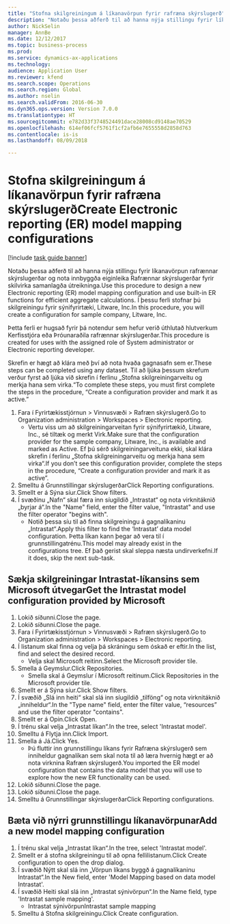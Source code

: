 ```yaml
--- 
title: "Stofna skilgreiningum á líkanavörpun fyrir rafræna skýrslugerð"
description: "Notaðu þessa aðferð til að hanna nýja stillingu fyrir líkanavörpun rafrænnar skýrslugerðar og nota innbyggða eiginleika Rafrænnar skýrslugerðar fyrir skilvirka samanlagða útreikninga."
author: NickSelin
manager: AnnBe
ms.date: 12/12/2017
ms.topic: business-process
ms.prod: 
ms.service: dynamics-ax-applications
ms.technology: 
audience: Application User
ms.reviewer: kfend
ms.search.scope: Operations
ms.search.region: Global
ms.author: nselin
ms.search.validFrom: 2016-06-30
ms.dyn365.ops.version: Version 7.0.0
ms.translationtype: HT
ms.sourcegitcommit: e782d33f3748524491dace28008cd9148ae70529
ms.openlocfilehash: 614ef06fcf5761f1cf2afb6e7655558d2858d763
ms.contentlocale: is-is
ms.lasthandoff: 08/09/2018

---
```

# <a name="create-electronic-reporting-er-model-mapping-configurations"></a><span data-ttu-id="5c196-103">Stofna skilgreiningum á líkanavörpun fyrir rafræna skýrslugerð</span><span class="sxs-lookup"><span data-stu-id="5c196-103">Create Electronic reporting (ER) model mapping configurations</span></span>

[!include [task guide banner](../../includes/task-guide-banner.md)]

<span data-ttu-id="5c196-104">Notaðu þessa aðferð til að hanna nýja stillingu fyrir líkanavörpun rafrænnar skýrslugerðar og nota innbyggða eiginleika Rafrænnar skýrslugerðar fyrir skilvirka samanlagða útreikninga.</span><span class="sxs-lookup"><span data-stu-id="5c196-104">Use this procedure to design a new Electronic reporting (ER) model mapping configuration and use built-in ER functions for efficient aggregate calculations.</span></span> <span data-ttu-id="5c196-105">Í þessu ferli stofnar þú skilgreiningu fyrir sýnifyrirtæki, Litware, Inc.</span><span class="sxs-lookup"><span data-stu-id="5c196-105">In this procedure, you will create a configuration for sample company, Litware, Inc.</span></span> 

<span data-ttu-id="5c196-106">Þetta ferli er hugsað fyrir þá notendur sem hefur verið úthlutað hlutverkum Kerfisstjóra eða Þróunaraðila rafrænnar skýrslugerðar.</span><span class="sxs-lookup"><span data-stu-id="5c196-106">This procedure is created for uses with the assigned role of System administrator or Electronic reporting developer.</span></span>

<span data-ttu-id="5c196-107">Skrefin er hægt að klára með því að nota hvaða gagnasafn sem er.</span><span class="sxs-lookup"><span data-stu-id="5c196-107">These steps can be completed using any dataset.</span></span> <span data-ttu-id="5c196-108">Til að ljúka þessum skrefum verður fyrst að ljúka við skrefin í ferlinu „Stofna skilgreiningarveitu og merkja hana sem virka.“</span><span class="sxs-lookup"><span data-stu-id="5c196-108">To complete these steps, you must first complete the steps in the procedure, “Create a configuration provider and mark it as active.”</span></span>

1. <span data-ttu-id="5c196-109">Fara í Fyrirtækisstjórnun > Vinnusvæði > Rafræn skýrslugerð.</span><span class="sxs-lookup"><span data-stu-id="5c196-109">Go to Organization administration > Workspaces > Electronic reporting.</span></span>
    * <span data-ttu-id="5c196-110">Vertu viss um að skilgreiningarveitan fyrir sýnifyrirtækið, Litware, Inc., sé tiltæk og merkt Virk.</span><span class="sxs-lookup"><span data-stu-id="5c196-110">Make sure that the configuration provider for the sample company, Litware, Inc., is available and marked as Active.</span></span> <span data-ttu-id="5c196-111">Ef þú sérð skilgreiningarveituna ekki, skal klára skrefin í ferlinu „Stofna skilgreiningarveitu og merkja hana sem virka“.</span><span class="sxs-lookup"><span data-stu-id="5c196-111">If you don’t see this configuration provider, complete the steps in the procedure, “Create a configuration provider and mark it as active”.</span></span>  
2. <span data-ttu-id="5c196-112">Smelltu á Grunnstillingar skýrslugerðar</span><span class="sxs-lookup"><span data-stu-id="5c196-112">Click Reporting configurations.</span></span>
3. <span data-ttu-id="5c196-113">Smellt er á Sýna síur.</span><span class="sxs-lookup"><span data-stu-id="5c196-113">Click Show filters.</span></span>
4. <span data-ttu-id="5c196-114">Í svæðinu „Nafn“ skal færa inn síugildið „Intrastat“ og nota virknitáknið „byrjar á“.</span><span class="sxs-lookup"><span data-stu-id="5c196-114">In the "Name" field, enter the filter value, "Intrastat" and use the filter operator "begins with".</span></span>
    * <span data-ttu-id="5c196-115">Notið þessa síu til að finna skilgreiningu á gagnalíkaninu „Intrastat“.</span><span class="sxs-lookup"><span data-stu-id="5c196-115">Apply this filter to find the ‘Intrastat’ data model configuration.</span></span> <span data-ttu-id="5c196-116">Þetta líkan kann þegar að vera til í grunnstillingatrénu.</span><span class="sxs-lookup"><span data-stu-id="5c196-116">This model may already exist in the configurations tree.</span></span> <span data-ttu-id="5c196-117">Ef það gerist skal sleppa næsta undirverkefni.</span><span class="sxs-lookup"><span data-stu-id="5c196-117">If it does, skip the next sub-task.</span></span>   

## <a name="get-the-intrastat-model-configuration-provided-by-microsoft"></a><span data-ttu-id="5c196-118">Sækja skilgreiningar Intrastat-líkansins sem Microsoft útvegar</span><span class="sxs-lookup"><span data-stu-id="5c196-118">Get the Intrastat model configuration provided by Microsoft</span></span>
1. <span data-ttu-id="5c196-119">Lokið síðunni.</span><span class="sxs-lookup"><span data-stu-id="5c196-119">Close the page.</span></span>
2. <span data-ttu-id="5c196-120">Lokið síðunni.</span><span class="sxs-lookup"><span data-stu-id="5c196-120">Close the page.</span></span>
3. <span data-ttu-id="5c196-121">Fara í Fyrirtækisstjórnun > Vinnusvæði > Rafræn skýrslugerð.</span><span class="sxs-lookup"><span data-stu-id="5c196-121">Go to Organization administration > Workspaces > Electronic reporting.</span></span>
4. <span data-ttu-id="5c196-122">Í listanum skal finna og velja þá skráningu sem óskað er eftir.</span><span class="sxs-lookup"><span data-stu-id="5c196-122">In the list, find and select the desired record.</span></span>
    * <span data-ttu-id="5c196-123">Velja skal Microsoft reitinn.</span><span class="sxs-lookup"><span data-stu-id="5c196-123">Select the Microsoft provider tile.</span></span>  
5. <span data-ttu-id="5c196-124">Smella á Geymslur.</span><span class="sxs-lookup"><span data-stu-id="5c196-124">Click Repositories.</span></span>
    * <span data-ttu-id="5c196-125">Smella skal á Geymslur í Microsoft reitinum.</span><span class="sxs-lookup"><span data-stu-id="5c196-125">Click Repositories in the Microsoft provider tile.</span></span>  
6. <span data-ttu-id="5c196-126">Smellt er á Sýna síur.</span><span class="sxs-lookup"><span data-stu-id="5c196-126">Click Show filters.</span></span>
7. <span data-ttu-id="5c196-127">Í svæðið „Slá inn heiti“ skal slá inn síugildið „tilföng“ og nota virknitáknið „inniheldur“.</span><span class="sxs-lookup"><span data-stu-id="5c196-127">In the "Type name" field, enter the filter value, “resources” and use the filter operator "contains".</span></span> 
8. <span data-ttu-id="5c196-128">Smellt er á Opin.</span><span class="sxs-lookup"><span data-stu-id="5c196-128">Click Open.</span></span>
9. <span data-ttu-id="5c196-129">Í trénu skal velja „Intrastat líkan“.</span><span class="sxs-lookup"><span data-stu-id="5c196-129">In the tree, select 'Intrastat model'.</span></span>
10. <span data-ttu-id="5c196-130">Smelltu á Flytja inn.</span><span class="sxs-lookup"><span data-stu-id="5c196-130">Click Import.</span></span>
11. <span data-ttu-id="5c196-131">Smella á Já.</span><span class="sxs-lookup"><span data-stu-id="5c196-131">Click Yes.</span></span>
    * <span data-ttu-id="5c196-132">Þú fluttir inn grunnstillingu líkans fyrir Rafræna skýrslugerð sem inniheldur gagnalíkan sem skal nota til að læra hvernig hægt er að nota virknina Rafræn skýrslugerð.</span><span class="sxs-lookup"><span data-stu-id="5c196-132">You imported the ER model configuration that contains the data model that you will use to explore how the new ER functionality can be used.</span></span>  
12. <span data-ttu-id="5c196-133">Lokið síðunni.</span><span class="sxs-lookup"><span data-stu-id="5c196-133">Close the page.</span></span>
13. <span data-ttu-id="5c196-134">Lokið síðunni.</span><span class="sxs-lookup"><span data-stu-id="5c196-134">Close the page.</span></span>
14. <span data-ttu-id="5c196-135">Smelltu á Grunnstillingar skýrslugerðar</span><span class="sxs-lookup"><span data-stu-id="5c196-135">Click Reporting configurations.</span></span>

## <a name="add-a-new-model-mapping-configuration"></a><span data-ttu-id="5c196-136">Bæta við nýrri grunnstillingu líkanavörpunar</span><span class="sxs-lookup"><span data-stu-id="5c196-136">Add a new model mapping configuration</span></span>
1. <span data-ttu-id="5c196-137">Í trénu skal velja „Intrastat líkan“.</span><span class="sxs-lookup"><span data-stu-id="5c196-137">In the tree, select 'Intrastat model'.</span></span>
2. <span data-ttu-id="5c196-138">Smellt er á stofna skilgreiningu til að opna fellilistanum.</span><span class="sxs-lookup"><span data-stu-id="5c196-138">Click Create configuration to open the drop dialog.</span></span>
3. <span data-ttu-id="5c196-139">Í svæðið Nýtt skal slá inn „Vörpun líkans byggð á gagnalíkaninu Intrastat“.</span><span class="sxs-lookup"><span data-stu-id="5c196-139">In the New field, enter 'Model Mapping based on data model Intrastat'.</span></span>
4. <span data-ttu-id="5c196-140">Í svæðið Heiti skal slá inn „Intrastat sýnivörpun“.</span><span class="sxs-lookup"><span data-stu-id="5c196-140">In the Name field, type 'Intrastat sample mapping'.</span></span>
    * <span data-ttu-id="5c196-141">Intrastat sýnivörpun</span><span class="sxs-lookup"><span data-stu-id="5c196-141">Intrastat sample mapping</span></span>  
5. <span data-ttu-id="5c196-142">Smelltu á Stofna skilgreiningu.</span><span class="sxs-lookup"><span data-stu-id="5c196-142">Click Create configuration.</span></span>


